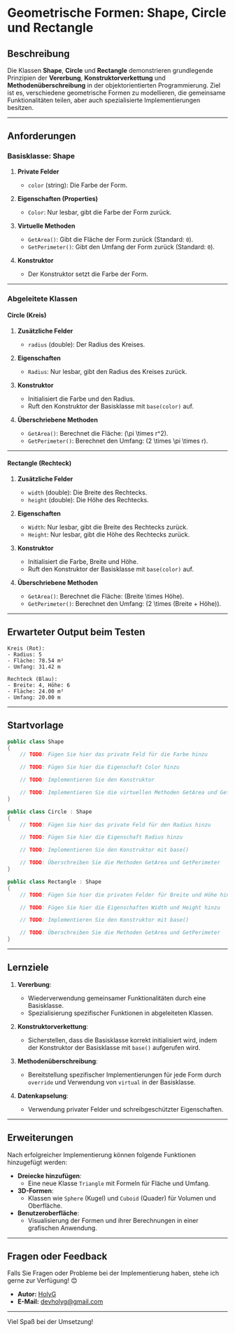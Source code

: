 # Geometrische Formen: Shape, Circle und Rectangle

## Beschreibung

Die Klassen **Shape**, **Circle** und **Rectangle** demonstrieren grundlegende Prinzipien der **Vererbung**, **Konstruktorverkettung** und **Methodenüberschreibung** in der objektorientierten Programmierung. Ziel ist es, verschiedene geometrische Formen zu modellieren, die gemeinsame Funktionalitäten teilen, aber auch spezialisierte Implementierungen besitzen.

---

## Anforderungen

### **Basisklasse: Shape**
1. **Private Felder**
   - `color` (string): Die Farbe der Form.

2. **Eigenschaften (Properties)**
   - `Color`: Nur lesbar, gibt die Farbe der Form zurück.

3. **Virtuelle Methoden**
   - `GetArea()`: Gibt die Fläche der Form zurück (Standard: `0`).
   - `GetPerimeter()`: Gibt den Umfang der Form zurück (Standard: `0`).

4. **Konstruktor**
   - Der Konstruktor setzt die Farbe der Form.

---

### **Abgeleitete Klassen**

#### **Circle** (Kreis)
1. **Zusätzliche Felder**
   - `radius` (double): Der Radius des Kreises.

2. **Eigenschaften**
   - `Radius`: Nur lesbar, gibt den Radius des Kreises zurück.

3. **Konstruktor**
   - Initialisiert die Farbe und den Radius.
   - Ruft den Konstruktor der Basisklasse mit `base(color)` auf.

4. **Überschriebene Methoden**
   - `GetArea()`: Berechnet die Fläche: \(\pi \times r^2\).
   - `GetPerimeter()`: Berechnet den Umfang: \(2 \times \pi \times r\).

---

#### **Rectangle** (Rechteck)
1. **Zusätzliche Felder**
   - `width` (double): Die Breite des Rechtecks.
   - `height` (double): Die Höhe des Rechtecks.

2. **Eigenschaften**
   - `Width`: Nur lesbar, gibt die Breite des Rechtecks zurück.
   - `Height`: Nur lesbar, gibt die Höhe des Rechtecks zurück.

3. **Konstruktor**
   - Initialisiert die Farbe, Breite und Höhe.
   - Ruft den Konstruktor der Basisklasse mit `base(color)` auf.

4. **Überschriebene Methoden**
   - `GetArea()`: Berechnet die Fläche: \(Breite \times Höhe\).
   - `GetPerimeter()`: Berechnet den Umfang: \(2 \times (Breite + Höhe)\).

---

## Erwarteter Output beim Testen

```plaintext
Kreis (Rot):
- Radius: 5
- Fläche: 78.54 m²
- Umfang: 31.42 m

Rechteck (Blau):
- Breite: 4, Höhe: 6
- Fläche: 24.00 m²
- Umfang: 20.00 m
```

---

## Startvorlage

```csharp
public class Shape
{
    // TODO: Fügen Sie hier das private Feld für die Farbe hinzu

    // TODO: Fügen Sie hier die Eigenschaft Color hinzu

    // TODO: Implementieren Sie den Konstruktor

    // TODO: Implementieren Sie die virtuellen Methoden GetArea und GetPerimeter
}

public class Circle : Shape
{
    // TODO: Fügen Sie hier das private Feld für den Radius hinzu

    // TODO: Fügen Sie hier die Eigenschaft Radius hinzu

    // TODO: Implementieren Sie den Konstruktor mit base()

    // TODO: Überschreiben Sie die Methoden GetArea und GetPerimeter
}

public class Rectangle : Shape
{
    // TODO: Fügen Sie hier die privaten Felder für Breite und Höhe hinzu

    // TODO: Fügen Sie hier die Eigenschaften Width und Height hinzu

    // TODO: Implementieren Sie den Konstruktor mit base()

    // TODO: Überschreiben Sie die Methoden GetArea und GetPerimeter
}
```

---

## Lernziele

1. **Vererbung**:
   - Wiederverwendung gemeinsamer Funktionalitäten durch eine Basisklasse.
   - Spezialisierung spezifischer Funktionen in abgeleiteten Klassen.

2. **Konstruktorverkettung**:
   - Sicherstellen, dass die Basisklasse korrekt initialisiert wird, indem der Konstruktor der Basisklasse mit `base()` aufgerufen wird.

3. **Methodenüberschreibung**:
   - Bereitstellung spezifischer Implementierungen für jede Form durch `override` und Verwendung von `virtual` in der Basisklasse.

4. **Datenkapselung**:
   - Verwendung privater Felder und schreibgeschützter Eigenschaften.

---

## Erweiterungen

Nach erfolgreicher Implementierung können folgende Funktionen hinzugefügt werden:
- **Dreiecke hinzufügen**:
  - Eine neue Klasse `Triangle` mit Formeln für Fläche und Umfang.
- **3D-Formen**:
  - Klassen wie `Sphere` (Kugel) und `Cuboid` (Quader) für Volumen und Oberfläche.
- **Benutzeroberfläche**:
  - Visualisierung der Formen und ihrer Berechnungen in einer grafischen Anwendung.

---

## Fragen oder Feedback

Falls Sie Fragen oder Probleme bei der Implementierung haben, stehe ich gerne zur Verfügung! 😊

- **Autor:** [HolyG](https://github.com/heiligerg)  
- **E-Mail:** devholyg@gmail.com  

---

Viel Spaß bei der Umsetzung!

